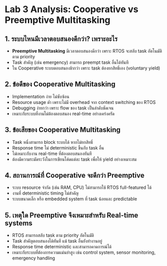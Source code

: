 # Lab 3 Analysis: Cooperative vs Preemptive Multitasking

## 1. ระบบไหนมีเวลาตอบสนองดีกว่า? เพราะอะไร
- **Preemptive Multitasking** มีเวลาตอบสนองดีกว่า เพราะ RTOS จะสลับ task อัตโนมัติตาม priority
- Task สำคัญ (เช่น emergency) สามารถ preempt task อื่นได้ทันที
- ใน Cooperative ระบบตอบสนองช้ากว่า เพราะ task ต้องยกสิทธิ์เอง (voluntary yield)

## 2. ข้อดีของ Cooperative Multitasking
- Implementation ง่าย ไม่ซับซ้อน
- Resource usage ต่ำ เพราะไม่มี overhead จาก context switching ของ RTOS
- Debugging ง่ายกว่า เพราะ flow ของ task เป็นลำดับชัดเจน
- เหมาะกับระบบที่งานไม่ต้องตอบสนอง real-time อย่างเคร่งครัด

## 3. ข้อเสียของ Cooperative Multitasking
- Task หนึ่งสามารถ block ระบบได้ หากไม่ยกสิทธิ์
- Response time ไม่ deterministic ขึ้นกับ task อื่น
- ไม่เหมาะกับงาน real-time ที่ต้องตอบสนองทันที
- ต้องมีความระมัดระวังในการเขียนโค้ดแต่ละ task เพื่อให้ yield อย่างเหมาะสม

## 4. สถานการณ์ที่ Cooperative จะดีกว่า Preemptive
- ระบบ resource จำกัด (เช่น RAM, CPU) ไม่สามารถใช้ RTOS full-featured ได้
- งานที่ deterministic timing ไม่สำคัญ
- ระบบขนาดเล็ก หรือ embedded system ที่ task น้อยและ predictable

## 5. เหตุใด Preemptive จึงเหมาะสำหรับ Real-time systems
- RTOS สามารถสลับ task ตาม priority อัตโนมัติ
- Task สำคัญตอบสนองได้ทันที แม้ task อื่นยังทำงานอยู่
- Response time deterministic และสามารถคาดการณ์ได้
- เหมาะกับระบบที่ต้องการความแม่นยำสูง เช่น control system, sensor monitoring, emergency handling

